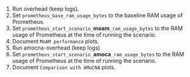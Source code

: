 1. Run overhead (keep logs).
2. Set `prometheus_base_ram_usage_bytes` to the baseline RAM usage of Prometheus.
3. Set `prometheus_start_scenario_`**moam**`_ram_usage_bytes` to the RAM usage of Prometheus at the time of running the scenario.
4. Document `MoAM performance` plots.
5. Run amocna-overhead (keep logs)
6. Set `prometheus_start_scenario_`**amoca**`_ram_usage_bytes` to the RAM usage of Prometheus at the time of running the scenario.
7. Document `Comparison with AMoCNA` plots.
